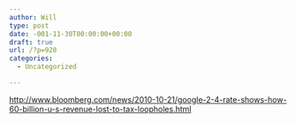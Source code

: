 ```yaml
---
author: Will
type: post
date: -001-11-30T00:00:00+00:00
draft: true
url: /?p=928
categories:
  - Uncategorized

---
```

http://www.bloomberg.com/news/2010-10-21/google-2-4-rate-shows-how-60-billion-u-s-revenue-lost-to-tax-loopholes.html